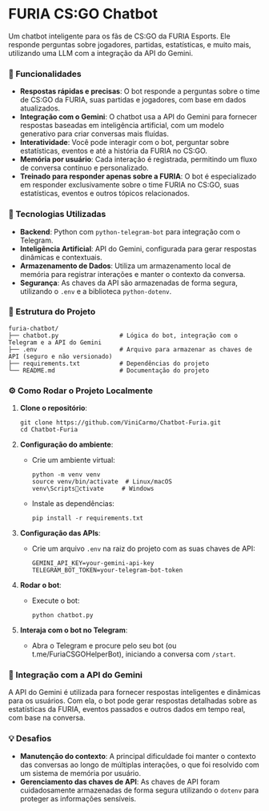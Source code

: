
# FURIA CS:GO Chatbot

Um chatbot inteligente para os fãs de CS:GO da FURIA Esports. Ele responde perguntas sobre jogadores, partidas, estatísticas, e muito mais, utilizando uma LLM com a integração da API do Gemini.

### 🚀 Funcionalidades
- **Respostas rápidas e precisas**: O bot responde a perguntas sobre o time de CS:GO da FURIA, suas partidas e jogadores, com base em dados atualizados.
- **Integração com o Gemini**: O chatbot usa a API do Gemini para fornecer respostas baseadas em inteligência artificial, com um modelo generativo para criar conversas mais fluídas.
- **Interatividade**: Você pode interagir com o bot, perguntar sobre estatísticas, eventos e até a história da FURIA no CS:GO.
- **Memória por usuário**: Cada interação é registrada, permitindo um fluxo de conversa contínuo e personalizado.
- **Treinado para responder apenas sobre a FURIA**: O bot é especializado em responder exclusivamente sobre o time FURIA no CS:GO, suas estatísticas, eventos e outros tópicos relacionados.

### 🧠 Tecnologias Utilizadas
- **Backend**: Python com `python-telegram-bot` para integração com o Telegram.
- **Inteligência Artificial**: API do Gemini, configurada para gerar respostas dinâmicas e contextuais.
- **Armazenamento de Dados**: Utiliza um armazenamento local de memória para registrar interações e manter o contexto da conversa.
- **Segurança**: As chaves da API são armazenadas de forma segura, utilizando o `.env` e a biblioteca `python-dotenv`.

### 📁 Estrutura do Projeto
```
furia-chatbot/
├── chatbot.py                 # Lógica do bot, integração com o Telegram e a API do Gemini
├── .env                       # Arquivo para armazenar as chaves de API (seguro e não versionado)
├── requirements.txt           # Dependências do projeto
└── README.md                  # Documentação do projeto
```

### ⚙️ Como Rodar o Projeto Localmente

1. **Clone o repositório**:
   ```
   git clone https://github.com/ViniCarmo/Chatbot-Furia.git
   cd Chatbot-Furia
   ```

2. **Configuração do ambiente**:
   - Crie um ambiente virtual:
     ```
     python -m venv venv
     source venv/bin/activate  # Linux/macOS
     venv\Scriptsctivate     # Windows
     ```

   - Instale as dependências:
     ```
     pip install -r requirements.txt
     ```

3. **Configuração das APIs**:
   - Crie um arquivo `.env` na raiz do projeto com as suas chaves de API:
     ```
     GEMINI_API_KEY=your-gemini-api-key
     TELEGRAM_BOT_TOKEN=your-telegram-bot-token
     ```

4. **Rodar o bot**:
   - Execute o bot:
     ```
     python chatbot.py
     ```

5. **Interaja com o bot no Telegram**:
   - Abra o Telegram e procure pelo seu bot (ou t.me/FuriaCSGOHelperBot), iniciando a conversa com `/start`.

### 🧩 Integração com a API do Gemini
A API do Gemini é utilizada para fornecer respostas inteligentes e dinâmicas para os usuários. Com ela, o bot pode gerar respostas detalhadas sobre as estatísticas da FURIA, eventos passados e outros dados em tempo real, com base na conversa.

### 💡 Desafios
- **Manutenção do contexto**: A principal dificuldade foi manter o contexto das conversas ao longo de múltiplas interações, o que foi resolvido com um sistema de memória por usuário.
- **Gerenciamento das chaves de API**: As chaves de API foram cuidadosamente armazenadas de forma segura utilizando o `dotenv` para proteger as informações sensíveis.
